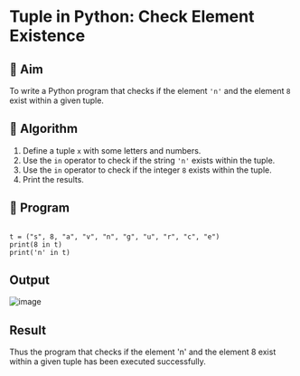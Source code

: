 # Tuple in Python: Check Element Existence

## 🎯 Aim
To write a Python program that checks if the element `'n'` and the element `8` exist within a given tuple.

## 🧠 Algorithm
1. Define a tuple `x` with some letters and numbers.
2. Use the `in` operator to check if the string `'n'` exists within the tuple.
3. Use the `in` operator to check if the integer `8` exists within the tuple.
4. Print the results.

## 🧾 Program
```

t = ("s", 8, "a", "v", "n", "g", "u", "r", "c", "e")
print(8 in t)
print('n' in t)

```

## Output

![image](https://github.com/user-attachments/assets/919f1054-be67-445c-a95c-0d52bd090529)

## Result
Thus the program that checks if the element 'n' and the element 8 exist within a given tuple has been executed successfully.
